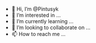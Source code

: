 - 👋 Hi, I’m @Pintusyk
- 👀 I’m interested in ...
- 🌱 I’m currently learning ...
- 💞️ I’m looking to collaborate on ...
- 📫 How to reach me ...

<!---
Pintusyk/Pintusyk is a ✨ special ✨ repository because its `README.md` (this file) appears on your GitHub profile.
You can click the Preview link to take a look at your changes.
--->

